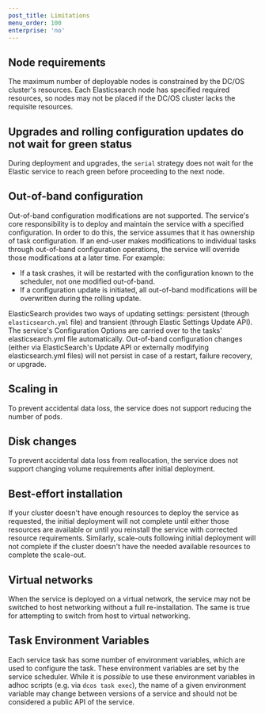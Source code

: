 ```yaml
---
post_title: Limitations
menu_order: 100
enterprise: 'no'
---
```


<!-- This source repo for this topic is https://github.com/mesosphere/dcos-commons -->


## Node requirements

The maximum number of deployable nodes is constrained by the DC/OS cluster's resources. Each Elasticsearch node has specified required resources, so nodes may not be placed if the DC/OS cluster lacks the requisite resources.

## Upgrades and rolling configuration updates do not wait for green status

During deployment and upgrades, the `serial` strategy does not wait for the Elastic service to reach green before proceeding to the next node.

## Out-of-band configuration

Out-of-band configuration modifications are not supported. The service's core responsibility is to deploy and maintain the service with a specified configuration. In order to do this, the service assumes that it has ownership of task configuration. If an end-user makes modifications to individual tasks through out-of-band configuration operations, the service will override those modifications at a later time. For example:
- If a task crashes, it will be restarted with the configuration known to the scheduler, not one modified out-of-band. 
- If a configuration update is initiated, all out-of-band modifications will be overwritten during the rolling update.

ElasticSearch provides two ways of updating settings: persistent (through `elasticsearch.yml` file) and transient (through Elastic Settings Update API). The service's Configuration Options are carried over to the tasks' elasticsearch.yml file automatically. Out-of-band configuration changes (either via ElasticSearch's Update API or externally modifying elasticsearch.yml files) will not persist in case of a restart, failure recovery, or upgrade.  

## Scaling in

To prevent accidental data loss, the service does not support reducing the number of pods.

## Disk changes

To prevent accidental data loss from reallocation, the service does not support changing volume requirements after initial deployment.

## Best-effort installation

If your cluster doesn't have enough resources to deploy the service as requested, the initial deployment will not complete until either those resources are available or until you reinstall the service with corrected resource requirements. Similarly, scale-outs following initial deployment will not complete if the cluster doesn't have the needed available resources to complete the scale-out.

## Virtual networks

When the service is deployed on a virtual network, the service may not be switched to host networking without a full re-installation. The same is true for attempting to switch from host to virtual networking.

## Task Environment Variables

Each service task has some number of environment variables, which are used to configure the task. These environment variables are set by the service scheduler. While it is _possible_ to use these environment variables in adhoc scripts (e.g. via `dcos task exec`), the name of a given environment variable may change between versions of a service and should not be considered a public API of the service.
